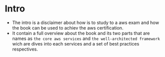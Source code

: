 # Intro 


- The intro is a disclaimer about how is to study to a aws exam and how the book can be used
to achiev the aws certification. 
- It contain a full overview about the book and its two parts that are names as `the core aws services`
and `the well-architected framework` wich are dives into each services and a set of best practices respectives.